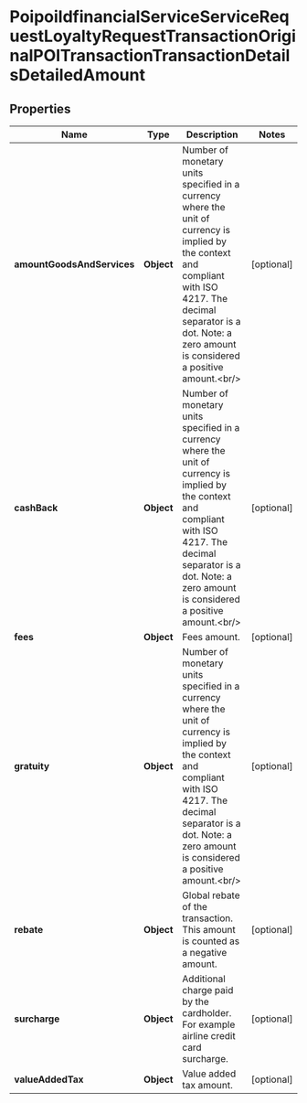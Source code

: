 # PoipoiIdfinancialServiceServiceRequestLoyaltyRequestTransactionOriginalPOITransactionTransactionDetailsDetailedAmount

## Properties
Name | Type | Description | Notes
------------ | ------------- | ------------- | -------------
**amountGoodsAndServices** | **Object** | Number of monetary units specified in a currency where the unit of currency is implied by the context and compliant with ISO 4217. The decimal separator is a dot. Note: a zero amount is considered a positive amount.&lt;br/&gt; |  [optional]
**cashBack** | **Object** | Number of monetary units specified in a currency where the unit of currency is implied by the context and compliant with ISO 4217. The decimal separator is a dot. Note: a zero amount is considered a positive amount.&lt;br/&gt; |  [optional]
**fees** | **Object** | Fees amount. |  [optional]
**gratuity** | **Object** | Number of monetary units specified in a currency where the unit of currency is implied by the context and compliant with ISO 4217. The decimal separator is a dot. Note: a zero amount is considered a positive amount.&lt;br/&gt; |  [optional]
**rebate** | **Object** | Global rebate of the transaction. This amount is counted as a negative amount. |  [optional]
**surcharge** | **Object** | Additional charge paid by the cardholder. For example airline credit card surcharge. |  [optional]
**valueAddedTax** | **Object** | Value added tax amount. |  [optional]

